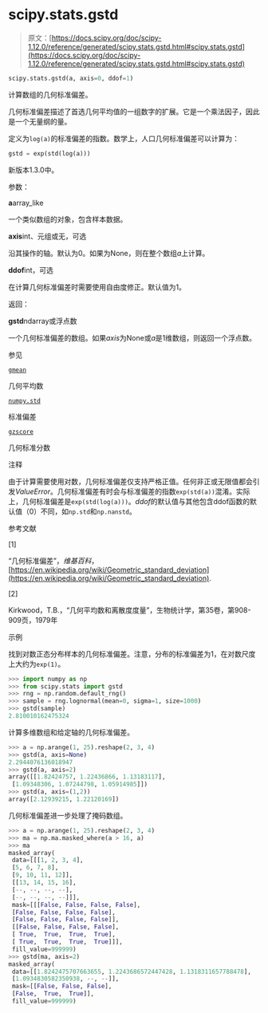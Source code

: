 # scipy.stats.gstd

> 原文：[https://docs.scipy.org/doc/scipy-1.12.0/reference/generated/scipy.stats.gstd.html#scipy.stats.gstd](https://docs.scipy.org/doc/scipy-1.12.0/reference/generated/scipy.stats.gstd.html#scipy.stats.gstd)

```py
scipy.stats.gstd(a, axis=0, ddof=1)
```

计算数组的几何标准偏差。

几何标准偏差描述了首选几何平均值的一组数字的扩展。它是一个乘法因子，因此是一个无量纲的量。

定义为`log(a)`的标准偏差的指数。数学上，人口几何标准偏差可以计算为：

```py
gstd = exp(std(log(a))) 
```

新版本1.3.0中。

参数：

**a**array_like

一个类似数组的对象，包含样本数据。

**axis**int、元组或无，可选

沿其操作的轴。默认为0。如果为None，则在整个数组*a*上计算。

**ddof**int，可选

在计算几何标准偏差时需要使用自由度修正。默认值为1。

返回：

**gstd**ndarray或浮点数

一个几何标准偏差的数组。如果*axis*为None或*a*是1维数组，则返回一个浮点数。

参见

[`gmean`](https://docs.scipy.org/doc/scipy-1.12.0/reference/generated/scipy.stats.gmean.html#scipy.stats.gmean "scipy.stats.gmean")

几何平均数

[`numpy.std`](https://numpy.org/devdocs/reference/generated/numpy.std.html#numpy.std "(in NumPy v2.0.dev0)")

标准偏差

[`gzscore`](https://docs.scipy.org/doc/scipy-1.12.0/reference/generated/scipy.stats.gzscore.html#scipy.stats.gzscore "scipy.stats.gzscore")

几何标准分数

注释

由于计算需要使用对数，几何标准偏差仅支持严格正值。任何非正或无限值都会引发*ValueError*。几何标准偏差有时会与标准偏差的指数`exp(std(a))`混淆。实际上，几何标准偏差是`exp(std(log(a)))`。*ddof*的默认值与其他包含ddof函数的默认值（0）不同，如`np.std`和`np.nanstd`。

参考文献

[1]

“几何标准偏差”，*维基百科*，[https://en.wikipedia.org/wiki/Geometric_standard_deviation](https://en.wikipedia.org/wiki/Geometric_standard_deviation).

[2]

Kirkwood，T.B.，“几何平均数和离散度度量”，生物统计学，第35卷，第908-909页，1979年

示例

找到对数正态分布样本的几何标准偏差。注意，分布的标准偏差为1，在对数尺度上大约为`exp(1)`。

```py
>>> import numpy as np
>>> from scipy.stats import gstd
>>> rng = np.random.default_rng()
>>> sample = rng.lognormal(mean=0, sigma=1, size=1000)
>>> gstd(sample)
2.810010162475324 
```

计算多维数组和给定轴的几何标准偏差。

```py
>>> a = np.arange(1, 25).reshape(2, 3, 4)
>>> gstd(a, axis=None)
2.2944076136018947
>>> gstd(a, axis=2)
array([[1.82424757, 1.22436866, 1.13183117],
 [1.09348306, 1.07244798, 1.05914985]])
>>> gstd(a, axis=(1,2))
array([2.12939215, 1.22120169]) 
```

几何标准偏差进一步处理了掩码数组。

```py
>>> a = np.arange(1, 25).reshape(2, 3, 4)
>>> ma = np.ma.masked_where(a > 16, a)
>>> ma
masked_array(
 data=[[[1, 2, 3, 4],
 [5, 6, 7, 8],
 [9, 10, 11, 12]],
 [[13, 14, 15, 16],
 [--, --, --, --],
 [--, --, --, --]]],
 mask=[[[False, False, False, False],
 [False, False, False, False],
 [False, False, False, False]],
 [[False, False, False, False],
 [ True,  True,  True,  True],
 [ True,  True,  True,  True]]],
 fill_value=999999)
>>> gstd(ma, axis=2)
masked_array(
 data=[[1.8242475707663655, 1.2243686572447428, 1.1318311657788478],
 [1.0934830582350938, --, --]],
 mask=[[False, False, False],
 [False,  True,  True]],
 fill_value=999999) 
```
